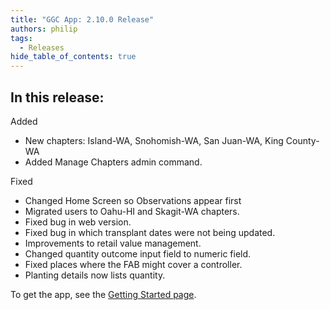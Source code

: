 ```yaml
---
title: "GGC App: 2.10.0 Release"
authors: philip
tags:
  - Releases
hide_table_of_contents: true
---
```

## In this release:

Added
* New chapters: Island-WA, Snohomish-WA, San Juan-WA, King County-WA
* Added Manage Chapters admin command.

Fixed
* Changed Home Screen so Observations appear first
* Migrated users to Oahu-HI and Skagit-WA chapters.
* Fixed bug in web version.
* Fixed bug in which transplant dates were not being updated.
* Improvements to retail value management.
* Changed quantity outcome input field to numeric field.
* Fixed places where the FAB might cover a controller.
* Planting details now lists quantity.

To get the app, see the [Getting Started page](/docs/user-guide/get-started/overview).